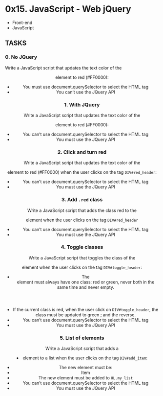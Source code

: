 # 0x15. JavaScript - Web jQuery
- Front-end
- JavaScript

## TASKS

### 0. No JQuery
Write a JavaScript script that updates the text color of the <header> element to red (#FF0000):

- You must use document.querySelector to select the HTML tag
- You can’t use the JQuery API

### 1. With JQuery
Write a JavaScript script that updates the text color of the <header> element to red (#FF0000):

- You can’t use document.querySelector to select the HTML tag
- You must use the JQuery API

### 2. Click and turn red
Write a JavaScript script that updates the text color of the <header> element to red (#FF0000) when the user clicks on the tag `DIV#red_header`:

- You can’t use document.querySelector to select the HTML tag
- You must use the JQuery API

### 3. Add `.red` class
Write a JavaScript script that adds the class red to the <header> element when the user clicks on the tag `DIV#red_header`

- You can’t use document.querySelector to select the HTML tag
- You must use the JQuery API

###  4. Toggle classes
Write a JavaScript script that toggles the class of the <header> element when the user clicks on the tag `DIV#toggle_header`:

- The <header> element must always have one class: red or green, never both in the same time and never empty.
- If the current class is red, when the user click on `DIV#toggle_header`, the class must be updated to green ; and the reverse.
- You can’t use document.querySelector to select the HTML tag
- You must use the JQuery API

### 5. List of elements
Write a JavaScript script that adds a <li> element to a list when the user clicks on the tag `DIV#add_item`:

- The new element must be: <li>Item</li>
- The new element must be added to `UL.my_list`
- You can’t use document.querySelector to select the HTML tag
- You must use the JQuery API
